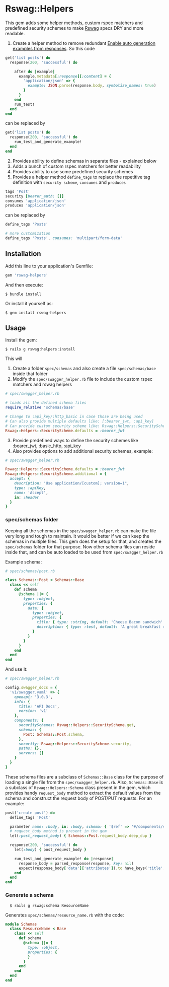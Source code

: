 # Rswag::Helpers

This gem adds some helper methods, custom rspec matchers and predefined security schemes to make [Rswag](https://github.com/rswag/rswag) specs DRY and more readable.

  1. Create a helper method to remove redundant [Enable auto generation examples from responses](https://github.com/rswag/rswag#enable-auto-generation-examples-from-responses). So this code

  ```ruby
  get('list posts') do
    response(200, 'successful') do

      after do |example|
        example.metadata[:response][:content] = {
          'application/json' => {
            example: JSON.parse(response.body, symbolize_names: true)
          }
        }
      end
      run_test!
    end
  end
  ```

  can be replaced by

  ```ruby
  get('list posts') do
    response(200, 'successful') do
      run_test_and_generate_example!
    end
  end
  ```

  2. Provides ability to define schemas in separate files - explained below
  3. Adds a bunch of custom rspec matchers for better readability
  4. Provides ability to use some predefined security schemes
  5. Provides a helper method `define_tags` to replace the repetitive tag definition with `security scheme`, `consumes` and `produces`

  ```ruby
  tags 'Post'
  security [bearer_auth: []]
  consumes 'application/json'
  produces 'application/json'
  ```

  can be replaced by

  ```ruby
  define_tags 'Posts'

  # more customization
  define_tags 'Posts', consumes: 'multipart/form-data'
  ```

## Installation

Add this line to your application's Gemfile:

```ruby
gem 'rswag-helpers'
```

And then execute:

    $ bundle install

Or install it yourself as:

    $ gem install rswag-helpers

## Usage

Install the gem:

    $ rails g rswag:helpers:install

This will 

  1. Create a folder `spec/schemas` and also create a file `spec/schemas/base` inside that folder
  2. Modify the `spec/swagger_helper.rb` file to include the custom rspec matchers and rswag helpers

  ```ruby
  # spec/swagger_helper.rb

  # loads all the defined schema files
  require_relative 'schemas/base'  

  # Change to :api_key/:http_basic in case those are being used
  # Can also provide multiple defaults like: [:bearer_jwt, :api_key]
  # Can provide custom security scheme like: Rswag::Helpers::SecurityScheme.additional = { accept: {...}}
  Rswag::Helpers::SecurityScheme.defaults = :bearer_jwt

  ```

  3. Provide predefined ways to define the security schemes like :bearer_jwt, :basic_http, :api_key
  4. Also provides options to add additional security schemes, example:

  ```ruby
  # spec/swagger_helper.rb

  Rswag::Helpers::SecurityScheme.defaults = :bearer_jwt
  Rswag::Helpers::SecurityScheme.additional = {
    accept: {
      description: "Use application/[custom]; version=1",
      type: :apiKey,
      name: 'Accept',
      in: :header
    }
  }
  ```

### spec/schemas folder

Keeping all the schemas in the `spec/swagger_helper.rb` can make the file very long and tough to maintain. It would be better
if we can keep the schemas in multiple files. This gem does the setup for that, and creates the `spec/schemas` folder for that purpose. Now other schema files can reside inside that, and can be auto loaded to be used from `spec/swagger_helper.rb`

Example schema:

  ```ruby
  # spec/schemas/post.rb

  class Schemas::Post < Schemas::Base
    class << self
      def schema
        @schema ||= {
          type: :object,
          properties: {
            data: {
              type: :object,
              properties: {
                title: { type: :string, default: 'Cheese Bacon sandwich' },
                description: { type: :test, default: 'A great breakfast recipe!' },
              }
            }
          }
        }
      end
    end
  end
  ```

And use it:

  ```ruby
  # spec/swagger_helper.rb
  
  config.swagger_docs = {
    'v1/swagger.yaml' => {
      openapi: '3.0.3',
      info: {
        title: 'API Docs',
        version: 'v1'
      },
      components: {
        securitySchemes: Rswag::Helpers::SecurityScheme.get,
        schemas: {
          Post: Schemas::Post.schema,
        },
        security: Rswag::Helpers::SecurityScheme.security,
        paths: {},
        servers: []
      }
    }
  }
  ```

  These schema files are a subclass of `Schemas::Base` class for the purpose of loading a single file from the `spec/swagger_helper.rb`. Also, `Schemas::Base` is a subclass of `Rswag::Helpers::Schema` class present in the gem, which provides handy `request_body` method to extract the default values from the schema and construct the 
  request body of POST/PUT requests. For an example:

  ```ruby
  post('create post') do
    define_tags 'Post'

    parameter name: :body, in: :body, schema: { '$ref' => '#/components/schemas/Post' }, required: true
    # request_body method is present in the gem
    let(:post_request_body) { Schemas::Post.request_body.deep_dup }

    response(200, 'successful') do
      let(:body) { post_request_body }

      run_test_and_generate_example! do |response|
        response_body = parsed_response(response, key: nil)
        expect(response_body['data']['attributes']).to have_keys('title', 'description')
      end
    end
  end
  ```

  ### Generate a schema

      $ rails g rswag:schema ResourceName

  Generates `spec/schemas/resource_name.rb` with the code:

  ```ruby
  module Schemas
    class ResourceName < Base
      class << self
        def schema
          @schema ||= {
            type: :object,
            properties: {
            }
          }
        end
      end
    end
  end
  ```
